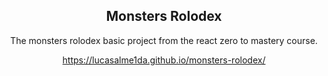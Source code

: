 <div align="center">

## Monsters Rolodex

The monsters rolodex basic project from the react zero to mastery course.

https://lucasalme1da.github.io/monsters-rolodex/
</div>
